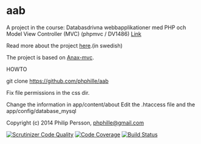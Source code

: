 aab
======
A project in the course: Databasdrivna webbapplikationer med PHP och Model View Controller (MVC) (phpmvc / DV1486) [Link](http://edu.bth.se/utbildning/utb_kurstillfalle.asp?KtAnmKod=C5320&KtTermin=20151&lang=sv)

Read more about the project [here](http://dbwebb.se/phpmvc/kmom10).(in swedish) 

The project is based on [Anax-mvc](https://github.com/mosbth/Anax-MVC).

HOWTO

git clone https://github.com/phphille/aab

Fix file permissions in the css dir.

Change the information in app/content/about
Edit the .htaccess file and the app/config/database_mysql



Copyright (c) 2014 Philip Persson, phphille@gmail.com

[![Scrutinizer Code Quality](https://scrutinizer-ci.com/g/phphille/aab/badges/quality-score.png?b=master)](https://scrutinizer-ci.com/g/phphille/aab/?branch=master)
[![Code Coverage](https://scrutinizer-ci.com/g/phphille/aab/badges/coverage.png?b=master)](https://scrutinizer-ci.com/g/phphille/aab/?branch=master)
[![Build Status](https://scrutinizer-ci.com/g/phphille/aab/badges/build.png?b=master)](https://scrutinizer-ci.com/g/phphille/aab/build-status/master)
